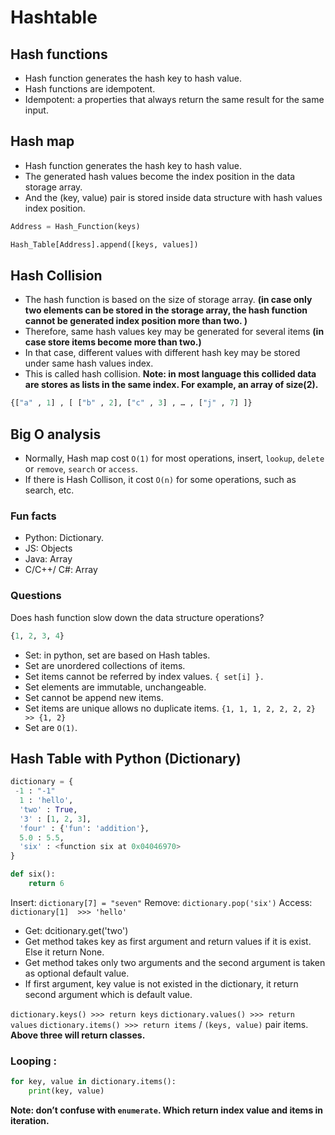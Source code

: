 # Hashtable


## Hash functions 
* Hash function generates the hash key to hash value. <br/>
* Hash functions are idempotent. <br/>
* Idempotent: a properties that always return the same result for the same input. <br/>

## Hash map
* Hash function generates the hash key to hash value. <br/>
* The generated hash values become the index position in the data storage array. <br/>
* And the (key, value) pair is stored inside data structure with  hash values index position. <br/>

```python
Address = Hash_Function(keys)

Hash_Table[Address].append([keys, values])
```

## Hash Collision
* The hash function is based on the size of storage array. **(in case only two elements can be stored in the storage array, the hash function cannot be generated index position more than two. )**
* Therefore, same hash values key may be generated for several items **(in case store items become more than two.)**
* In that case, different values with different hash key may be stored under same hash values index. 
* This is called hash collision. 
**Note: in most language this collided data are stores as lists in the same index. For example, an array of size(2).**

```python
{["a" , 1] , [ ["b" , 2], ["c" , 3] , … , ["j" , 7] ]} 
```

## Big O analysis
* Normally, Hash map cost `O(1)` for most operations, insert, `lookup`, `delete` or `remove`, `search` or `access`.
* If there is Hash Collison, it cost `O(n)` for some operations, such as search, etc.

### Fun facts
* Python: Dictionary.
* JS: Objects
* Java: Array
* C/C++/ C#: Array

### Questions
Does hash function slow down the data structure operations?

``` python
{1, 2, 3, 4}
```
* Set:  in python, set are based on Hash tables.
* Set are unordered collections of items.
* Set items cannot be referred by index values. ``` { set[i] }. ```
* Set elements are immutable, unchangeable.
* Set cannot be append new items.
* Set items are unique allows no duplicate items. `{1, 1, 1, 2, 2, 2, 2} >> {1, 2}`
* Set are `O(1)`.


## Hash Table with Python (Dictionary)

``` python
dictionary = { 
 -1 : "-1"
  1 : 'hello', 
  'two' : True, 
  '3' : [1, 2, 3], 
  'four' : {'fun': 'addition'}, 
  5.0 : 5.5, 
  'six' : <function six at 0x04046970>
}

def six():
    return 6
```

Insert: ``` dictionary[7] = "seven" ```
Remove: ``` dictionary.pop('six') ```
Access: ``` dictionary[1] 
                >>> 'hello'
	```
* Get: dcitionary.get('two')
* Get method takes key as first argument and return values if it is exist. Else it return None.
* Get method takes only two arguments and the second argument is taken as optional default value.
* If first argument, key value is not existed in the dictionary, it return second argument which is default value.

` dictionary.keys() >>> return keys ` 
` dictionary.values() >>> return values ` 
` dictionary.items() >>> return items `  / `(keys, value)` pair items. <br/>
**Above three will return classes.**

### Looping : 
```python
for key, value in dictionary.items():
    print(key, value)
```

**Note: don’t confuse with `enumerate`. Which return index value and items in iteration.**


